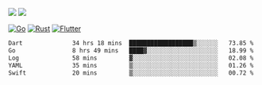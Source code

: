 [![](https://img.shields.io/badge/Windows_11-Pro-292e33?style=flat-square&logo=windows&logoColor=ffffff)](https://www.microsoft.com/en-us/windows/)
[![](https://img.shields.io/badge/macOS-Sonoma-292e33?style=flat-square&logo=apple&logoColor=ffffff)](https://www.apple.com/macbook-pro/) 

[![Go](https://img.shields.io/badge/-Go-DEA584?style=flat&logo=go&logoColor=000000)](https://golang.org/)
[![Rust](https://img.shields.io/badge/-Rust-DEA584?style=flat&logo=rust&logoColor=000000)](https://www.rust-lang.org)
[![Flutter](https://img.shields.io/badge/-Flutter-DEA584?style=flat&logo=flutter&logoColor=000000)](https://flutter.dev/)


<!--START_SECTION:waka-->

```txt
Dart              34 hrs 18 mins  ██████████████████▒░░░░░░   73.85 %
Go                8 hrs 49 mins   ████▓░░░░░░░░░░░░░░░░░░░░   18.99 %
Log               58 mins         ▓░░░░░░░░░░░░░░░░░░░░░░░░   02.08 %
YAML              35 mins         ▒░░░░░░░░░░░░░░░░░░░░░░░░   01.26 %
Swift             20 mins         ▒░░░░░░░░░░░░░░░░░░░░░░░░   00.72 %
```

<!--END_SECTION:waka-->
